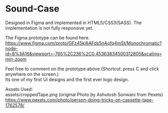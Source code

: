 # Sound-Case

Designed in Figma and implemented in HTML5/CSS3(SASS). The implementation is not fully responsive yet.

The Figma prototype can be found here.
https://www.figma.com/proto/GFz45kj6AFds5nAofq4mSt/Monochromatic?node-id=8%3A16&viewport=-765%2C236%2C0.45363834500312805&scaling=min-zoom

Feel free to comment on the prototype above.(Shortcut: press C and click anywhere on the screen.)  
Its one of my first UI designs and the first ever logo design.

Assets Used:  
assets/croppedTape.png (original Photo by Ashutosh Sonwani from Pexels)  
https://www.pexels.com/photo/person-doing-tricks-on-cassette-tape-1762578/
